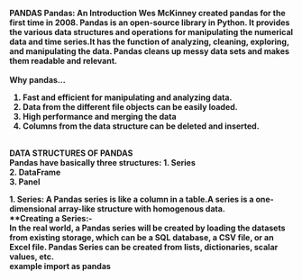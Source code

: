 <b>PANDAS<b>
Pandas: An Introduction
Wes McKinney created pandas for the first time in 2008. Pandas is an <b>open-source library </b>in Python. It provides the various data structures and operations for manipulating the numerical data and time series.It has the function of analyzing, cleaning, exploring, and manipulating the data. Pandas cleans up messy data sets and makes them readable and relevant.
<br>
<br>
<b>Why pandas... </b>
<br>
1. Fast and efficient for manipulating and analyzing data.<br>
2. Data from the different file objects can be easily loaded.<br>
3. High performance and merging the data
4. Columns from the data structure can be deleted and inserted.
<br>
<b> DATA STRUCTURES OF PANDAS</b>
<br>
Pandas have basically three structures:
1. Series<br>
2. DataFrame <br>
3. Panel <br>

<b>1. Series: </b> A Pandas series is like a column in a table.A series is a one-dimensional array-like structure with homogenous data. <br>
**Creating a Series:-<br>
In the real world, a Pandas series will be created by loading the datasets from existing storage, which can be a SQL database, a CSV file, or an Excel file. Pandas Series can be created from lists, dictionaries, scalar values, etc.
<br>
<b>example</b>
import as pandas

